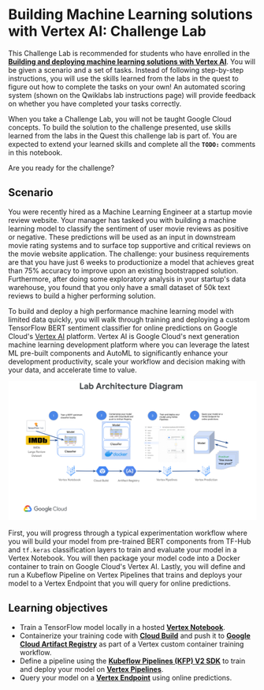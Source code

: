 # Building Machine Learning solutions with Vertex AI: Challenge Lab

This Challenge Lab is recommended for students who have enrolled in the [**Building and deploying machine learning solutions with Vertex AI**](). You will be given a scenario and a set of tasks. Instead of following step-by-step instructions, you will use the skills learned from the labs in the quest to figure out how to complete the tasks on your own! An automated scoring system (shown on the Qwiklabs lab instructions page) will provide feedback on whether you have completed your tasks correctly.

When you take a Challenge Lab, you will not be taught Google Cloud concepts. To build the solution to the challenge presented, use skills learned from the labs in the Quest this challenge lab is part of. You are expected to extend your learned skills and complete all the **`TODO:`** comments in this notebook.

Are you ready for the challenge?

## Scenario

You were recently hired as a Machine Learning Engineer at a startup movie review website. Your manager has tasked you with building a machine learning model to classify the sentiment of user movie reviews as positive or negative. These predictions will be used as an input in downstream movie rating systems and to surface top supportive and critical reviews on the movie website application. The challenge: your business requirements are that you have just 6 weeks to productionize a model that achieves great than 75% accuracy to improve upon an existing bootstrapped solution. Furthermore, after doing some exploratory analysis in your startup's data warehouse, you found that you only have a small dataset of 50k text reviews to build a higher performing solution.

To build and deploy a high performance machine learning model with limited data quickly, you will walk through training and deploying a custom TensorFlow BERT sentiment classifier for online predictions on Google Cloud's [Vertex AI](https://cloud.google.com/vertex-ai) platform. Vertex AI is Google Cloud's next generation machine learning development platform where you can leverage the latest ML pre-built components and AutoML to significantly enhance your development productivity, scale your workflow and decision making with your data, and accelerate time to value.

![Vertex AI: Challenge Lab](./images/vertex-challenge-lab.png "Vertex Challenge Lab")

First, you will progress through a typical experimentation workflow where you will build your model from pre-trained BERT components from TF-Hub and `tf.keras` classification layers to train and evaluate your model in a Vertex Notebook. You will then package your model code into a Docker container to train on Google Cloud's Vertex AI. Lastly, you will define and run a Kubeflow Pipeline on Vertex Pipelines that trains and deploys your model to a Vertex Endpoint that you will query for online predictions.

## Learning objectives

* Train a TensorFlow model locally in a hosted [**Vertex Notebook**](https://cloud.google.com/vertex-ai/docs/general/notebooks?hl=sv).
* Containerize your training code with [**Cloud Build**](https://cloud.google.com/build) and push it to [**Google Cloud Artifact Registry**](https://cloud.google.com/artifact-registry) as part of a Vertex custom container training workflow.
* Define a pipeline using the [**Kubeflow Pipelines (KFP) V2 SDK**](https://www.kubeflow.org/docs/components/pipelines/sdk/v2/v2-compatibility) to train and deploy your model on [**Vertex Pipelines**](https://cloud.google.com/vertex-ai/docs/pipelines).
* Query your model on a [**Vertex Endpoint**](https://cloud.google.com/vertex-ai/docs/predictions/getting-predictions) using online predictions.